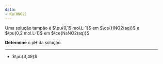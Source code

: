 ```yaml
---
data:
- Ka(HNO2)
---
```


Uma solução tampão é $\pu{0,15 mol.L-1}$ em $\ce{HNO2(aq)}$ e $\pu{0,2 mol.L-1}$ em $\ce{NaNO2(aq)}$

**Determine** o $\mathrm{pH}$ da solução.

---

- $\pu{3,49}$
